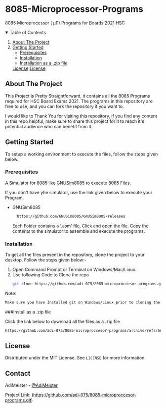 # 8085-Microprocessor-Programs
8085 Microprocessor ( μP) Programs for Boards 2021 HSC
<!-- TABLE OF CONTENTS -->
<details open="open">
  <summary>Table of Contents</summary>
  <ol>
    <li>
      <a href="#about-the-project">About The Project</a>
    </li>
    <li>
      <a href="#getting-started">Getting Started</a>
      <ul>
        <li><a href="#prerequisites">Prerequisites</a></li>
        <li><a href="#installation">Installation</a></li>
        <li><a href="#installation-as-a-zip-file">Installation as a .zip file</a></li>
      </ul>
      <a href="#License">License</a>
      <a href="#Contact">License</a>
    </li>
  </ol>
</details>



<!-- ABOUT THE PROJECT -->
## About The Project
This Project is Pretty Straightforward, it contains all the 8085 Programs required for HSC Board Exams 2021. The programs in this repository are free to use, and you can fork the repository if you want to.

I would like to Thank You for visiting this repository, if you find any content in this repo helpful, make sure to share this project for it to reach it's potential audience who can benefit from it. 

<!-- GETTING STARTED -->
## Getting Started

To setup a working environment to execute the files, follow the steps given below.

### Prerequisites

A Simulator for 8085 like GNUSim8085 to execute 8085 Files. 

If you don't have yhe simulator, use the link given below to execute your Program.

* GNUSim8085
  ```sh
    https://github.com/GNUSim8085/GNUSim8085/releases
  ```
  Each Folder contains a '.asm' file, Click and open the file. Copy the contents to the simulator to assemble and execute the programs.
### Installation

To get all the files present in the repository, clone the project to your desktop.
Follow the steps given below:-
1. Open Command Prompt or Terminal on Windows/Mac/Linux.
2. Use following Code to Clone the repo
   ```sh
   git clone https://github.com/adi-075/8085-microproccesor-programs.git
   ```

Note:
  ```sh
  Make sure you have Installed git on Windows/Linux prior to cloning the repo. Mac comes with Git built-in.
  ```

###Install as a .zip file

Click the link below to download all the files as a .zip file

  ```sh
  https://github.com/adi-075/8085-microproccesor-programs/archive/refs/heads/main.zip
  ```
  
<!-- LICENSE -->
## License

Distributed under the MIT License. See `LICENSE` for more information.



<!-- CONTACT -->
## Contact

AdiMeister - [@AdiMeister](https://twitter.com/MeisterAdi) 

Project Link: (https://github.com/adi-075/8085-microproccesor-programs.git)




